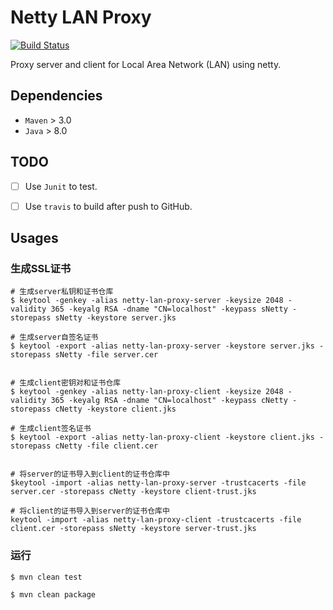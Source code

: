 # Netty LAN Proxy

[![Build Status](https://travis-ci.org/ZiheLiu/JavaMavenTeamplate.svg?branch=master)](https://travis-ci.org/ZiheLiu/JavaMavenTeamplate)

Proxy server and client for Local Area Network (LAN) using netty.



## Dependencies

- `Maven` > 3.0
- `Java` > 8.0


## TODO

- [ ] Use `Junit` to test.
- [ ] Use `travis` to build after push to GitHub.


## Usages

### 生成SSL证书

```shell
# 生成server私钥和证书仓库
$ keytool -genkey -alias netty-lan-proxy-server -keysize 2048 -validity 365 -keyalg RSA -dname "CN=localhost" -keypass sNetty -storepass sNetty -keystore server.jks

# 生成server自签名证书
$ keytool -export -alias netty-lan-proxy-server -keystore server.jks -storepass sNetty -file server.cer


# 生成client密钥对和证书仓库
$ keytool -genkey -alias netty-lan-proxy-client -keysize 2048 -validity 365 -keyalg RSA -dname "CN=localhost" -keypass cNetty -storepass cNetty -keystore client.jks

# 生成client签名证书
$ keytool -export -alias netty-lan-proxy-client -keystore client.jks -storepass cNetty -file client.cer


# 将server的证书导入到client的证书仓库中
$keytool -import -alias netty-lan-proxy-server -trustcacerts -file server.cer -storepass cNetty -keystore client-trust.jks

# 将client的证书导入到server的证书仓库中
keytool -import -alias netty-lan-proxy-client -trustcacerts -file client.cer -storepass sNetty -keystore server-trust.jks  
```

### 运行
```shell
$ mvn clean test

$ mvn clean package
```
